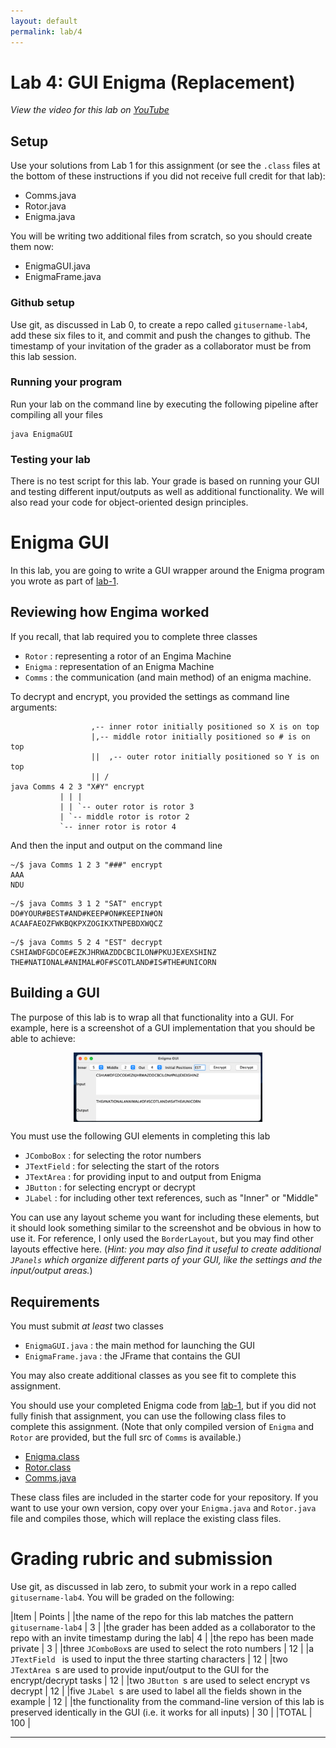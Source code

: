 ```yaml
---
layout: default
permalink: lab/4
---
```


# Lab 4: GUI Enigma (Replacement)

*View the video for this lab on [YouTube](https://youtu.be/XLK8MnmXqmw)*

## Setup

Use your solutions from Lab 1 for this assignment (or see the `.class` files at the bottom of these instructions if you did not receive full credit for that lab):
* Comms.java
* Rotor.java
* Enigma.java

You will be writing two additional files from scratch, so you should create them now:
* EnigmaGUI.java
* EnigmaFrame.java

### Github setup

Use git, as discussed in Lab 0, to create a repo called `gitusername-lab4`, add these six files to it, and commit and push the changes to github. The timestamp of your invitation of the grader as a collaborator must be from this lab session.
### Running your program

Run your lab on the command line by executing the following pipeline after compiling all your files

```
java EnigmaGUI
```

### Testing your lab

There is no test script for this lab. Your grade is based on running your GUI and testing different input/outputs as well as additional functionality. We will also read your code for object-oriented design principles. 


# Enigma GUI

In this lab, you are going to write a GUI wrapper around the Enigma program you wrote as part of [lab-1](/lab/1). 

## Reviewing how Engima worked

If you recall, that lab required you to complete three classes


* `Rotor` : representing a rotor of an Engima Machine
* `Enigma` : representation of an Enigma Machine
* `Comms` : the communication (and main method) of an enigma machine.

To decrypt and encrypt, you provided the settings as command line arguments:

```
                  ,-- inner rotor initially positioned so X is on top
                  |,-- middle rotor initially positioned so # is on top
                  ||  ,-- outer rotor initially positioned so Y is on top
                  || /
java Comms 4 2 3 "X#Y" encrypt
           | | |
           | | `-- outer rotor is rotor 3
           | `-- middle rotor is rotor 2
           `-- inner rotor is rotor 4
```

And then the input and output on the command line

```
~/$ java Comms 1 2 3 "###" encrypt
AAA
NDU
```

```
~/$ java Comms 3 1 2 "SAT" encrypt
DO#YOUR#BEST#AND#KEEP#ON#KEEPIN#ON
ACAAFAEOZFWKBQKPXZOGIKXTNPEBDXWQCZ
```

```
~/$ java Comms 5 2 4 "EST" decrypt
CSHIAWDFGDCOE#EZKJHRWAZDDCBCILON#PKUJEXEXSHINZ
THE#NATIONAL#ANIMAL#OF#SCOTLAND#IS#THE#UNICORN
```

## Building a GUI

The purpose of this lab is to wrap all that functionality into a GUI. For example, here is a screenshot of a GUI implementation that you should be able to achieve:

<img src="/images/Engima-GUI.png" 
alt="Enigma GUI" 
width="60%" 
style="display: block;
margin-left: auto;
margin-right: auto;"/>

You must use the following GUI elements in completing this lab
* `JComboBox` : for selecting the rotor numbers
* `JTextField` : for selecting the start of the rotors
* `JTextArea` : for providing input to and output from Enigma
* `JButton` : for selecting encrypt or decrypt
* `JLabel` : for including other text references, such as "Inner" or "Middle"

You can use any layout scheme you want for including these elements, but it should look something similar to the screenshot and be obvious in how to use it. For reference, I only used the `BorderLayout`, but you may find other layouts effective here.  (*Hint: you may also find it useful to create additional `JPanels` which organize different parts of your GUI, like the settings and the input/output areas.*)

## Requirements

<div class="requirement">

You must submit *at least* two classes
* `EnigmaGUI.java` : the main method for launching the GUI
* `EnigmaFrame.java` : the JFrame that contains the GUI

You may also create additional classes as you see fit to complete this assignment. 

You should use your completed Enigma code from [lab-1](/lab/1), but if you did not fully finish that assignment, you can use the following class files to complete this assignment. (Note that only compiled version of `Enigma` and `Rotor` are provided, but the full src of `Comms` is available.)
* [Enigma.class](/src/Enigma.class)
* [Rotor.class](/src/Rotor.class)
* [Comms.java](/src/Comms.java) 

These class files are included in the starter code for your repository. If you want to use your own version, copy over your `Enigma.java` and `Rotor.java` file and compiles those, which will replace the existing class files. 
</div>

# Grading rubric and submission

Use git, as discussed in lab zero, to submit your work in a repo called `gitusername-lab4`. You will be graded on the following:

|Item | Points |
|the name of the repo for this lab matches the pattern  `gitusername-lab4` | 3 |
|the grader has been added as a collaborator to the repo with an invite timestamp during the lab| 4 |
|the repo has been made private | 3 |
|three `JComboBox`s are used to select the roto numbers | 12 |
|a `JTextField ` is used to input the three starting characters | 12 |
|two `JTextArea `s are used to provide input/output to the GUI for the encrypt/decrypt tasks | 12 |
|two `JButton `s are used to select encrypt vs decrypt | 12 |
|five `JLabel `s are used to label all the fields shown in the example | 12 |
|the functionality from the command-line version of this lab is preserved identically in the GUI (i.e. it works for all inputs) | 30 |
|TOTAL | 100 |

---